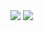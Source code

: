 
<img src="https://capsule-render.vercel.app/api?type=waving&color=FFCDD2&height=150&section=header&text=텍스트&fontSize=20" />


<img src="https://capsule-render.vercel.app/api?type=waving&color=FFCDD2&height=150&section=footer" />
